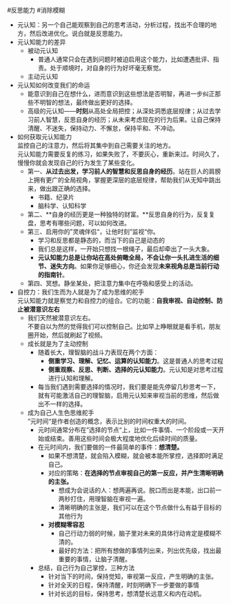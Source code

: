 #反思能力 #消除模糊 
- 元认知：另一个自己能观察到自己的思考活动，分析过程，找出不合理的地方，然后改进优化。说白就是反思能力。
- 元认知能力的差异
    - 被动元认知
        - 普通人通常只会在遇到问题时被迫启用这个能力，比如遭遇批评、指责。处于顺境时，对自身的行为好坏毫无察觉。
    - 主动元认知
- 元认知如何改变我们的命运
    - 能意识到自己在想什么，进而意识到这些想法是否明智，再进一步纠正那些不明智的想法，最终做出更好的选择。
    - 高级的元认知——**时刻**从高处全局把控；从深处洞悉底层规律；从过去学习前人智慧，反思自身的经历；从未来考虑现在的行为后果。让自己保持清醒、不迷失，保持动力、不懈怠，保持平和、不冲动。
- 如何获取元认知能力  
    监控自己的注意力，然后将其集中到自己需要关注的地方。  
    元认知能力需要反复的练习，如果失败了，不要灰心，重新来过。时间久了，慢慢你就会发现自己的行为发生了某些变化。
    - 第一、**从过去出发，学习前人的智慧和反思自身的经历**。站在巨人的肩膀上拥有更广的全局视角，掌握更深层的底层规律，帮助我们从无知中跳出来，做出跟正确的选择。
        - 书籍、纪录片
        - 脑科学、认知科学
    - 第二、**自身的经历更是一种独特的财富。**反思自身的行为，反复复盘，思考有哪些问题，可以如何改进。
    - 第三、启用你的”灵魂伴侣“，让他时刻”监视“你。
        - 学习和反思都是静态的，而当下的自己是动态的
        - 我们总是这样，一开始只想找一根绳子，最后却牵出了一头大象。
        - **元认知能力总是让你站在高处俯瞰全局，不会让你一头扎进生活的细节、迷失方向**。如果你足够细心，你还会发现**未来视角总是当前行动的指南针**。
    - 第四、冥想。静坐某处，把注意力集中在呼吸和感受上的活动。
- 自控力：我们生而为人就是为了成为思维的舵手  
    元认知能力就是察觉力和自控力的组合。它的功能：**自我审视、自动控制、防止被潜意识左右**
    - 我们天然被潜意识左右。  
        不要自以为然的觉得我们可以控制自己。比如早上睁眼就是看手机，朋友圈开始，然后就刷起了视频。
    - 成长就是为了主动控制
        - 随着长大，理智脑的战斗力表现在两个方面：
            - **侧重学习、理解、记忆、运算的认知能力**。这是普通人的思考过程
            - **侧重观察、反思、判断、选择的元认知能力**。元认知是对思考过程进行认知和理解。
        - 每当我们遇到需要选择的情况时，我们要是能先停留几秒思考一下，就有可能激活自己的理智脑，启用元认知来审视当前的思维，然后做出不一样的选择。
    - 成为自己人生色思维舵手  
        ”元时间“是作者创造的概念，表示比别的时间权重大的时间。
        - 元时间通常分布在”选择的节点“上，比如一件事情、一个阶段或一天开始或结束。善用这些时间会极大程度地优化后续时间的质量。
        - 在元时间内，我们要做的一件最简单的事件：**想清楚。**
            - 如果不想清楚，就会陷入模糊，就会被本能所掌控，选择即时满足自己。
            - 对应的策略：**在选择的节点审视自己的第一反应，并产生清晰明确的主张。**
                - 想成为会说话的人：想两遍再说。脱口而出是本能，出口前一两秒打住，用理智脑在审视一遍。
                - 清晰明确的主张是，我们可以在这个节点做什么有益于目标的其他行为
            - **对模糊零容忍**
                - 自己行动力弱的时候，脑子里对未来的具体行动肯定是模糊不清的。
                - 最好的方法：把所有想做的事情列出来，列出优先级，找出最重要的事情，让脑子清醒。
        - 总结，自己行为自己掌控，三种方法
            - 针对当下的时间，保持觉知，审视第一反应，产生明确的主张。
            - 针对全天的日程，保持清醒，时刻明确下一步要做的事情
            - 针对长远的目标，保持思考，想清楚长远意义和内在动机。